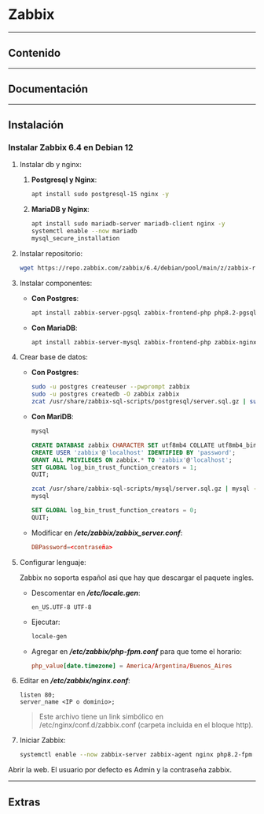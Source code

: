 # Zabbix

---

## Contenido

---

## Documentación

---

## Instalación

### Instalar Zabbix 6.4 en Debian 12

1. Instalar db y nginx:

   1. **Postgresql y Nginx**:

        ```sh
        apt install sudo postgresql-15 nginx -y
        ```

   2. **MariaDB y Nginx**:

      ```sh
      apt install sudo mariadb-server mariadb-client nginx -y
      systemctl enable --now mariadb
      mysql_secure_installation
      ```

2. Instalar repositorio:

    ```sh
    wget https://repo.zabbix.com/zabbix/6.4/debian/pool/main/z/zabbix-release/zabbix-release_6.4-1+debian12_all.deb && dpkg -i zabbix-release_6.4-1+debian12_all.deb && apt update
    ```

3. Instalar componentes:

   - **Con Postgres**:

       ```sh
       apt install zabbix-server-pgsql zabbix-frontend-php php8.2-pgsql zabbix-nginx-conf zabbix-sql-scripts zabbix-agent -y
       ```

   - **Con MariaDB**:

       ```sh
       apt install zabbix-server-mysql zabbix-frontend-php zabbix-nginx-conf zabbix-sql-scripts zabbix-agent -y
       ```

4. Crear base de datos:

   - **Con Postgres**:

      ```sh
      sudo -u postgres createuser --pwprompt zabbix
      sudo -u postgres createdb -O zabbix zabbix
      zcat /usr/share/zabbix-sql-scripts/postgresql/server.sql.gz | sudo -u zabbix psql zabbix 
      ```

   - **Con MariDB**:

      ```sh
      mysql
      ```

      ```sql
      CREATE DATABASE zabbix CHARACTER SET utf8mb4 COLLATE utf8mb4_bin;
      CREATE USER 'zabbix'@'localhost' IDENTIFIED BY 'password';
      GRANT ALL PRIVILEGES ON zabbix.* TO 'zabbix'@'localhost';
      SET GLOBAL log_bin_trust_function_creators = 1;
      QUIT;
      ```

      ```sh
      zcat /usr/share/zabbix-sql-scripts/mysql/server.sql.gz | mysql --default-character-set=utf8mb4 -u zabbix -p zabbix
      mysql
      ```

      ```sql
      SET GLOBAL log_bin_trust_function_creators = 0;
      QUIT;
      ```

   - Modificar en ***/etc/zabbix/zabbix_server.conf***:

      ```conf
      DBPassword=<contraseña>
      ```

5. Configurar lenguaje:

    Zabbix no soporta español asi que hay que descargar el paquete ingles.

      - Descomentar en ***/etc/locale.gen***:

        ```text
        en_US.UTF-8 UTF-8
        ```

      - Ejecutar:

        ```sh
        locale-gen
        ```

      - Agregar en ***/etc/zabbix/php-fpm.conf*** para que tome el horario:

        ```conf
        php_value[date.timezone] = America/Argentina/Buenos_Aires
        ```

6. Editar en ***/etc/zabbix/nginx.conf***:

    ```nginx
    listen 80;
    server_name <IP o dominio>;
    ```

    > Este archivo tiene un link simbólico en /etc/nginx/conf.d/zabbix.conf (carpeta incluida en el bloque http).

7. Iniciar Zabbix:

    ```sh
    systemctl enable --now zabbix-server zabbix-agent nginx php8.2-fpm
    ```

Abrir la web. El usuario por defecto es Admin y la contraseña zabbix.

---

## Extras

